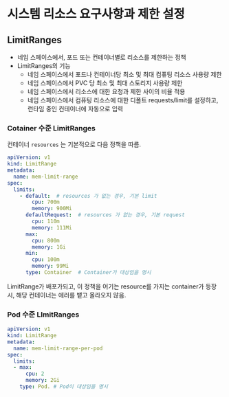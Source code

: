 # 시스템 리소스 요구사항과 제한 설정



## LimitRanges

- 네임 스페이스에서, 포드 또는 컨테이너별로 리소스를 제한하는 정책
- LimitRanges의 기능
    - 네임 스페이스에서 포드나 컨테이너당 최소 및 최대 컴퓨팅 리소스 사용량 제한
    - 네임 스페이스에서 PVC 당 최소 및 최대 스토리지 사용량 제한
    - 네임 스페이스에서 리소스에 대한 요청과 제한 사이의 비율 적용
    - 네임 스페이스에서 컴퓨팅 리소스에 대한 디폴트 requests/limit를 설정하고, 런타임 중인 컨테이너에 자동으로 입력



### Cotainer 수준 LimitRanges

컨테이너 `resources` 는 기본적으로 다음 정책을 따름. 

```yaml
apiVersion: v1
kind: LimitRange
metadata:
  name: mem-limit-range
spec:
  limits:
    - default:	# resources 가 없는 경우, 기본 limit
        cpu: 700m
        memory: 900Mi
      defaultRequest:  # resources 가 없는 경우, 기본 request
        cpu: 110m
        memory: 111Mi
      max:
        cpu: 800m
        memory: 1Gi
      min:
        cpu: 100m
        memory: 99Mi
      type: Container  # Container가 대상임을 명시
```

LimitRange가 배포가되고, 이 정책을 어기는 resource를 가지는 container가 등장 시, 해당 컨테이너는 에러를 뱉고 올라오지 않음.



### Pod 수준 LImitRanges

```yaml
apiVersion: v1
kind: LimitRange
metadata:
  name: mem-limit-range-per-pod
spec:
  limits:
  - max:
      cpu: 2
      memory: 2Gi
    type: Pod. # Pod이 대상임을 명시
```



